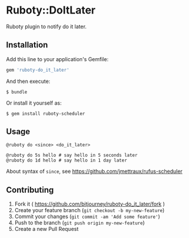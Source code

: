 # Ruboty::DoItLater

Ruboty plugin to notify do it later.

## Installation

Add this line to your application's Gemfile:

```ruby
gem 'ruboty-do_it_later'
```

And then execute:

    $ bundle

Or install it yourself as:

    $ gem install ruboty-scheduler

## Usage

```
@ruboty do <since> <do_it_later>

@ruboty do 5s hello # say hello in 5 seconds later
@ruboty do 1d hello # say hello in 1 day later
```

About syntax of `since`, see https://github.com/jmettraux/rufus-scheduler

## Contributing

1. Fork it ( https://github.com/bitjourney/ruboty-do_it_later/fork )
2. Create your feature branch (`git checkout -b my-new-feature`)
3. Commit your changes (`git commit -am 'Add some feature'`)
4. Push to the branch (`git push origin my-new-feature`)
5. Create a new Pull Request

